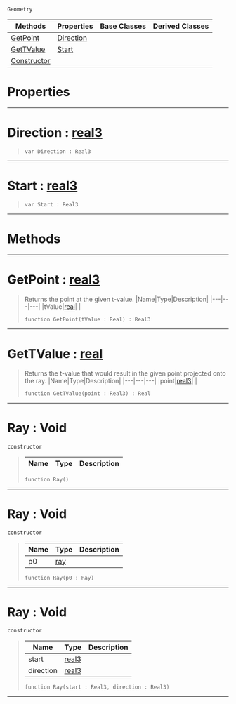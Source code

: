  `Geometry`

|Methods|Properties|Base Classes|Derived Classes|
|---|---|---|---|
|[ GetPoint](https://github.com/zeroengineteam/ZeroDocs/blob/master/code_reference/class_reference/ray.markdown#getpoint-zero-engine-doc)|[ Direction](https://github.com/zeroengineteam/ZeroDocs/blob/master/code_reference/class_reference/ray.markdown#direction-zero-engine-do)| | |
|[ GetTValue](https://github.com/zeroengineteam/ZeroDocs/blob/master/code_reference/class_reference/ray.markdown#gettvalue-zero-engine-do)|[ Start](https://github.com/zeroengineteam/ZeroDocs/blob/master/code_reference/class_reference/ray.markdown#start-zero-engine-docume)| | |
|[ Constructor](https://github.com/zeroengineteam/ZeroDocs/blob/master/code_reference/class_reference/ray.markdown#ray-void)| | | |


 #  Properties


---  
 #  Direction : [real3](https://github.com/zeroengineteam/ZeroDocs/blob/master/code_reference/zilch_base_types/real3.markdown)

> 
> ``` lang=cpp, name=Zilch
> var Direction : Real3


---  
 #  Start : [real3](https://github.com/zeroengineteam/ZeroDocs/blob/master/code_reference/zilch_base_types/real3.markdown)

> 
> ``` lang=cpp, name=Zilch
> var Start : Real3


---  
 #  Methods


---  
 #  GetPoint : [real3](https://github.com/zeroengineteam/ZeroDocs/blob/master/code_reference/zilch_base_types/real3.markdown)

> Returns the point at the given t-value.
> |Name|Type|Description|
> |---|---|---|
> |tValue|[real](https://github.com/zeroengineteam/ZeroDocs/blob/master/code_reference/zilch_base_types/real.markdown)| |
> ``` lang=cpp, name=Zilch
> function GetPoint(tValue : Real) : Real3
> ``` 


---  
 #  GetTValue : [real](https://github.com/zeroengineteam/ZeroDocs/blob/master/code_reference/zilch_base_types/real.markdown)

> Returns the t-value that would result in the given point projected onto the ray.
> |Name|Type|Description|
> |---|---|---|
> |point|[real3](https://github.com/zeroengineteam/ZeroDocs/blob/master/code_reference/zilch_base_types/real3.markdown)| |
> ``` lang=cpp, name=Zilch
> function GetTValue(point : Real3) : Real
> ``` 


---  
 #  Ray : Void

 `constructor`

> 
> |Name|Type|Description|
> |---|---|---|
> ``` lang=cpp, name=Zilch
> function Ray()
> ``` 


---  
 #  Ray : Void

 `constructor`

> 
> |Name|Type|Description|
> |---|---|---|
> |p0|[ray](https://github.com/zeroengineteam/ZeroDocs/blob/master/code_reference/class_reference/ray.markdown)| |
> ``` lang=cpp, name=Zilch
> function Ray(p0 : Ray)
> ``` 


---  
 #  Ray : Void

 `constructor`

> 
> |Name|Type|Description|
> |---|---|---|
> |start|[real3](https://github.com/zeroengineteam/ZeroDocs/blob/master/code_reference/zilch_base_types/real3.markdown)| |
> |direction|[real3](https://github.com/zeroengineteam/ZeroDocs/blob/master/code_reference/zilch_base_types/real3.markdown)| |
> ``` lang=cpp, name=Zilch
> function Ray(start : Real3, direction : Real3)
> ``` 


---  
 

 